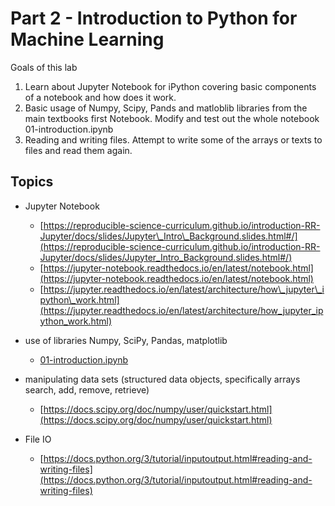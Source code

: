 # Part 2 - Introduction to Python for Machine Learning

Goals of this lab

1. Learn about Jupyter Notebook for iPython covering basic components of a notebook and how does it work.
2. Basic usage of Numpy, Scipy, Pands and matloblib libraries from the main textbooks first Notebook. Modify and test out the whole notebook 01-introduction.ipynb
3. Reading and writing files. Attempt to write some of the arrays or texts to files and read them again. 

## Topics

- Jupyter Notebook
  - [https://reproducible-science-curriculum.github.io/introduction-RR-Jupyter/docs/slides/Jupyter\_Intro\_Background.slides.html#/](https://reproducible-science-curriculum.github.io/introduction-RR-Jupyter/docs/slides/Jupyter_Intro_Background.slides.html#/)
  - [https://jupyter-notebook.readthedocs.io/en/latest/notebook.html](https://jupyter-notebook.readthedocs.io/en/latest/notebook.html)
  - [https://jupyter.readthedocs.io/en/latest/architecture/how\_jupyter\_ipython\_work.html](https://jupyter.readthedocs.io/en/latest/architecture/how_jupyter_ipython_work.html)

- use of libraries Numpy, SciPy,  Pandas, matplotlib
  - [01-introduction.ipynb](1-introduction.ipynb)

- manipulating data sets (structured data objects, specifically arrays search, add, remove, retrieve)
  - [https://docs.scipy.org/doc/numpy/user/quickstart.html](https://docs.scipy.org/doc/numpy/user/quickstart.html)

- File IO
  - [https://docs.python.org/3/tutorial/inputoutput.html#reading-and-writing-files](https://docs.python.org/3/tutorial/inputoutput.html#reading-and-writing-files)
